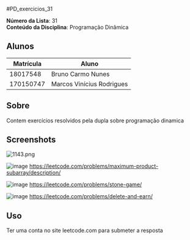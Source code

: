 #PD_exercicios_31


**Número da Lista**: 31<br>
**Conteúdo da Disciplina**: Programação Dinâmica <br>

## Alunos
|Matrícula | Aluno |
| -- | -- |
| 18017548  | Bruno Carmo Nunes |
| 170150747 |  Marcos Vinícius Rodrigues |

## Sobre 
Contem exercícios resolvidos pela dupla sobre programação dinamica

## Screenshots
![1143.png](https://leetcode.com/problems/longest-common-subsequence/)

![image](https://user-images.githubusercontent.com/62102447/217026583-0e59a7fc-ad98-4fb1-b8c1-1cd81a47bce2.png)
https://leetcode.com/problems/maximum-product-subarray/description/

![image](https://user-images.githubusercontent.com/62102447/217028801-d122d8b2-e0e8-4ecb-a0e1-2905809445d4.png)
https://leetcode.com/problems/stone-game/

![image](https://user-images.githubusercontent.com/62102447/217029781-8162f664-4255-4760-9418-02998cd940dd.png)
https://leetcode.com/problems/delete-and-earn/
## Uso 
Ter uma conta no site leetcode.com para submeter a resposta